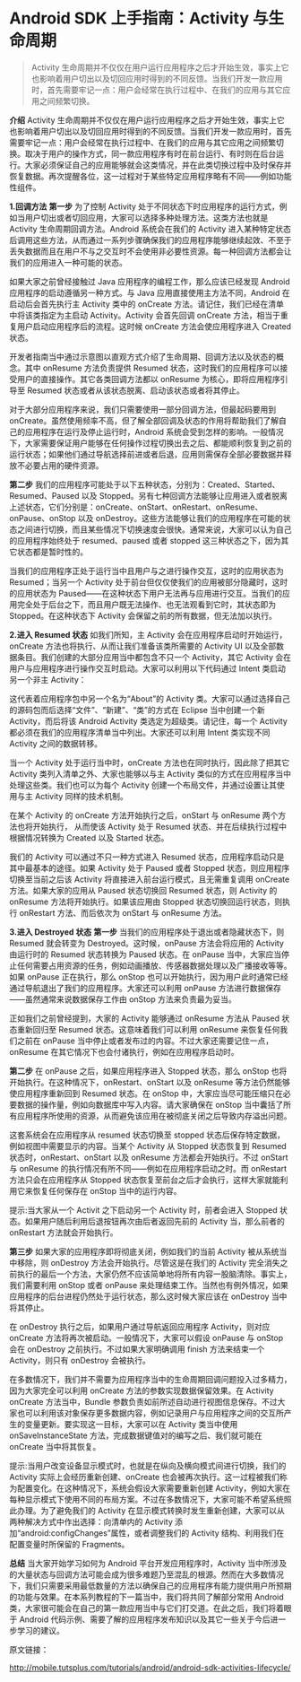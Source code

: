 # Android SDK 上手指南：Activity 与生命周期

> Activity 生命周期并不仅仅在用户运行应用程序之后才开始生效，事实上它也影响着用户切出以及切回应用时得到的不同反馈。当我们开发一款应用时，首先需要牢记一点：用户会经常在执行过程中、在我们的应用与其它应用之间频繁切换。

**介绍**
Activity 生命周期并不仅仅在用户运行应用程序之后才开始生效，事实上它也影响着用户切出以及切回应用时得到的不同反馈。当我们开发一款应用时，首先需要牢记一点：用户会经常在执行过程中、在我们的应用与其它应用之间频繁切换。取决于用户的操作方式，同一款应用程序有时在前台运行、有时则在后台运行。大家必须保证自己的应用能够就会这类情况，并在此类切换过程中及时保存并恢复数据。再次提醒各位，这一过程对于某些特定应用程序略有不同——例如功能性组件。

**1.回调方法**
**第一步**
为了控制 Activity 处于不同状态下时应用程序的运行方式，例如当用户切出或者切回应用，大家可以选择多种处理方法。这类方法也就是 Activity 生命周期回调方法。Android 系统会在我们的 Activity 进入某种特定状态后调用这些方法，从而通过一系列步骤确保我们的应用程序能够继续起效、不至于丢失数据而且在用户不与之交互时不会使用非必要性资源。每一种回调方法都会让我们的应用进入一种可能的状态。

如果大家之前曾经接触过 Java 应用程序的编程工作，那么应该已经发现 Android 应用程序的启动遵循另一种方式。与 Java 应用直接使用主方法不同，Android 在启动后会首先执行主 Activity 类中的 onCreate 方法。请记住，我们已经在清单中将该类指定为主启动 Activity。Activity 会首先回调 onCreate 方法，相当于重复用户启动应用程序后的流程。这时候 onCreate 方法会使应用程序进入 Created 状态。

开发者指南当中通过示意图以直观方式介绍了生命周期、回调方法以及状态的概念。其中 onResume 方法负责提供 Resumed 状态，这时我们的应用程序可以接受用户的直接操作。其它各类回调方法都以 onResume 为核心，即将应用程序引导至 Resumed 状态或者从该状态脱离、启动该状态或者将其停止。

对于大部分应用程序来说，我们只需要使用一部分回调方法，但最起码要用到 onCreate。虽然使用频率不高，但了解全部回调及状态的作用将帮助我们了解自己的应用程序在运行及停止运行时，Android 系统会受到怎样的影响。一般情况下，大家需要保证用户能够在任何操作过程切换出去之后、都能顺利恢复到之前的运行状态；如果他们通过导航选择前进或者后退，应用则需保存全部必要数据并释放不必要占用的硬件资源。

**第二步**
我们的应用程序可能处于以下五种状态，分别为：Created、Started、Resumed、Paused 以及 Stopped。另有七种回调方法能够让应用进入或者脱离上述状态，它们分别是：onCreate、onStart、onRestart、onResume、onPause、onStop 以及 onDestroy。这些方法能够让我们的应用程序在可能的状态之间进行切换，而且某些情况下切换速度会很快。通常来说，大家可以认为自己的应用程序始终处于 resumed、paused 或者 stopped 这三种状态之下，因为其它状态都是暂时性的。

当我们的应用程序正处于运行当中且用户与之进行操作交互，这时的应用状态为 Resumed；当另一个 Activity 处于前台但仅仅使我们的应用被部分隐藏时，这时的应用状态为 Paused——在这种状态下用户无法再与应用进行交互。当我们的应用完全处于后台之下，而且用户既无法操作、也无法观看到它时，其状态即为 Stopped。在这种状态下 Activity 会保留之前的所有数据，但无法加以执行。

**2.进入 Resumed 状态**
如我们所知，主 Activity 会在应用程序启动时开始运行，onCreate 方法也将执行、从而让我们准备该类所需要的 Activity UI 以及全部数据条目。我们创建的大部分应用当中都包含不只一个 Activity，其它 Activity 会在用户与应用程序进行操作交互时启动。大家可以利用以下代码通过 Intent 类启动另一个非主 Activity：

这代表着应用程序包中另一个名为“About”的 Activity 类。大家可以通过选择自己的源码包而后选择“文件”、“新建”、“类”的方式在 Eclipse 当中创建一个新 Activity，而后将该 Android Activity 类选定为超级类。请记住，每一个 Activity 都必须在我们的应用程序清单当中列出。大家还可以利用 Intent 类实现不同 Activity 之间的数据转移。

当一个 Activity 处于运行当中时，onCreate 方法也在同时执行，因此除了把其它 Activity 类列入清单之外、大家也能够以与主 Activity 类似的方式在应用程序当中处理这些类。我们也可以为每个 Activity 创建一个布局文件，并通过设置让其使用与主 Activity 同样的技术机制。

在某个 Activity 的 onCreate 方法开始执行之后，onStart 与 onResume 两个方法也将开始执行， 从而使该 Activity 处于 Resumed 状态、并在后续执行过程中根据情况转换为 Created 以及 Started 状态。

我们的 Activity 可以通过不只一种方式进入 Resumed 状态，应用程序启动只是其中最基本的途径。如果 Activity 处于 Paused 或者 Stopped 状态，则应用程序切换至当前之后该 Activity 将直接进入前台运行模式，且无需重复调用 onCreate 方法。如果大家的应用从 Paused 状态切换回 Resumed 状态，则 Activity 的 onResume 方法将开始执行。如果该应用由 Stopped 状态切换回运行状态，则执行 onRestart 方法、而后依次为 onStart 与 onResume 方法。

**3.进入 Destroyed 状态**
**第一步**
当我们的应用程序处于退出或者隐藏状态下，则 Resumed 就会转变为 Destroyed。这时候，onPause 方法会将应用的 Activity 由运行时的 Resumed 状态转换为 Paused 状态。在 onPause 当中，大家应当停止任何需要占用资源的任务，例如动画播放、传感器数据处理以及广播接收等等。如果 onPause 正在执行，那么 onStop 也可以开始执行，因为用户此时通常已经通过导航退出了我们的应用程序。大家还可以利用 onPause 方法进行数据保存——虽然通常来说数据保存工作由 onStop 方法来负责最为妥当。

正如我们之前曾经提到，大家的 Activity 能够通过 onResume 方法从 Paused 状态重新回归至 Resumed 状态。这意味着我们可以利用 onResume 来恢复任何我们之前在 onPause 当中停止或者发布过的内容。不过大家还需要记住一点，onResume 在其它情况下也会付诸执行，例如在应用程序启动时。

**第二步**
在 onPause 之后，如果应用程序进入 Stopped 状态，那么 onStop 也将开始执行。在这种情况下，onRestart、onStart 以及 onResume 等方法仍然能够使应用程序重新回到 Resumed 状态。在 onStop 中，大家应当尽可能压缩只在必要数据的操作量，例如向数据库中写入内容。请大家确保在 onStop 当中囊括了所有应用程序所使用的资源，从而避免该应用在被彻底关闭之后导致内存溢出问题。

这套系统会在应用程序从 resumed 状态切换至 stopped 状态后保存特定数据，例如视图中需要显示的内容。当某个 Activity 从 Stopped 状态恢复到 Resumed 状态时，onRestart、onStart 以及 onResume 方法都会开始执行。不过 onStart 与 onResume 的执行情况有所不同——例如在应用程序启动之时。而 onRestart 方法只会在应用程序从 Stopped 状态恢复至前台之后才会执行，这样大家就能利用它来恢复任何保存在 onStop 当中的运行内容。

提示:当大家从一个 Activit 之下启动另一个 Activity 时，前者会进入 Stopped 状态。如果用户随后利用后退按钮再次由后者返回先前的 Activity 当，那么前者的 onRestart 方法就会开始执行。

**第三步**
如果大家的应用程序即将彻底关闭，例如我们的当前 Activity 被从系统当中移除，则 onDestroy 方法会开始执行。尽管这是在我们的 Activity 完全消失之前执行的最后一个方法，大家仍然不应该简单地将所有内容一股脑清除。事实上，我们需要利用 onStop 或者 onPause 来处理结束工作。当然也有例外情况，如果应用程序的后台进程仍然处于运行状态，那么这时候大家应该在 onDestroy 当中将其停止。

在 onDestroy 执行之后，如果用户通过导航返回应用程序 Activity，则对应 onCreate 方法将再次被启动。一般情况下，大家可以假设 onPause 与 onStop 会在 onDestroy 之前执行。不过如果大家明确调用 finish 方法来结束一个 Activity，则只有 onDestroy 会被执行。

在多数情况下，我们并不需要为应用程序当中的生命周期回调问题投入过多精力，因为大家完全可以利用 onCreate 方法的参数实现数据保留效果。在 Activity onCreate 方法当中，Bundle 参数负责如前所述自动进行视图信息保存。不过大家也可以利用该对象保存更多数据内容，例如记录用户与应用程序之间的交互所产生的变量更新。要实现这一目标，大家可以在 Activity 类当中使用 onSaveInstanceState 方法，完成数据键值对的编写之后、我们就可能在 onCreate 当中将其恢复。

提示:当用户改变设备显示模式时，也就是在纵向及横向模式间进行切换，我们的 Activity 实际上会经历重新创建、onCreate 也会被再次执行。这一过程被我们称为配置变化。在这种情况下，系统会假设大家需要重新创建 Activity，例如大家在每种显示模式下使用不同的布局方案。不过在多数情况下，大家可能不希望系统照此办理。为了避免我们的 Activity 在显示模式转换时发生重新创建，大家可以从两种解决方式中作出选择：向清单内的 Activity 添加“android:configChanges”属性，或者调整我们的 Activity 结构、利用我们在配置变量时所保留的 Fragments。

**总结**
当大家开始学习如何为 Android 平台开发应用程序时，Activity 当中所涉及的大量状态与回调方法可能会成为很多难题乃至混乱的根源。然而在大多数情况下，我们只需要采用最低数量的方法以确保自己的应用程序有能力提供用户所预期的功能与效果。在本系列教程的下一篇当中，我们将共同了解部分常用 Android 类，大家很可能会在自己的第一款应用当中与它们打交道。在此之后，我们将着眼于 Android 代码示例、需要了解的应用程序发布知识以及其它一些关于今后进一步学习的建议。

原文链接：

http://mobile.tutsplus.com/tutorials/android/android-sdk-activities-lifecycle/